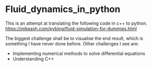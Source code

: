 # Fluid_dynamics_in_python

This is an attempt at translating the following code in c++ to python. https://mikeash.com/pyblog/fluid-simulation-for-dummies.html

The biggest challenge shall be to visualise the end result, which is something I have never done before.
Other challenges I see are:
- Implementing numerical methods to solve differential equations
- Understanding C++



